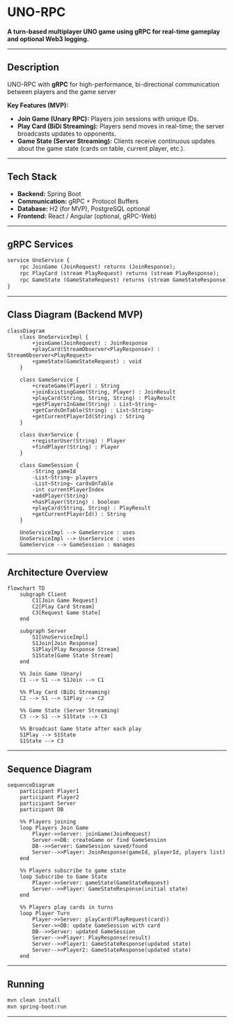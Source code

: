 # UNO-RPC

**A turn-based multiplayer UNO game using gRPC for real-time gameplay and optional Web3 logging.**

---

## Description

UNO-RPC with **gRPC** for high-performance, bi-directional communication between players and the game server

**Key Features (MVP):**
- **Join Game (Unary RPC):** Players join sessions with unique IDs.
- **Play Card (BiDi Streaming):** Players send moves in real-time; the server broadcasts updates to opponents.
- **Game State (Server Streaming):** Clients receive continuous updates about the game state (cards on table, current player, etc.).

---

## Tech Stack
- **Backend:** Spring Boot
- **Communication:** gRPC + Protocol Buffers
- **Database:** H2 (for MVP), PostgreSQL optional
- **Frontend:** React / Angular (optional, gRPC-Web)

---

## gRPC Services

```proto
service UnoService {
    rpc JoinGame (JoinRequest) returns (JoinResponse);
    rpc PlayCard (stream PlayRequest) returns (stream PlayResponse);
    rpc GameState (GameStateRequest) returns (stream GameStateResponse);
}
```

---

## Class Diagram (Backend MVP)

```mermaid
classDiagram
    class UnoServiceImpl {
        +joinGame(JoinRequest) : JoinResponse
        +playCard(StreamObserver<PlayResponse>) : StreamObserver<PlayRequest>
        +gameState(GameStateRequest) : void
    }

    class GameService {
        +createGame(Player) : String
        +joinExistingGame(String, Player) : JoinResult
        +playCard(String, String, String) : PlayResult
        +getPlayersInGame(String) : List~String~
        +getCardsOnTable(String) : List~String~
        +getCurrentPlayerId(String) : String
    }

    class UserService {
        +registerUser(String) : Player
        +findPlayer(String) : Player
    }

    class GameSession {
        -String gameId
        -List~String~ players
        -List~String~ cardsOnTable
        -int currentPlayerIndex
        +addPlayer(String)
        +hasPlayer(String) : boolean
        +playCard(String, String) : PlayResult
        +getCurrentPlayerId() : String
    }

    UnoServiceImpl --> GameService : uses
    UnoServiceImpl --> UserService : uses
    GameService --> GameSession : manages
```

---

## Architecture Overview

```mermaid
flowchart TD
    subgraph Client
        C1[Join Game Request]
        C2[Play Card Stream]
        C3[Request Game State]
    end

    subgraph Server
        S1[UnoServiceImpl]
        S1Join[Join Response]
        S1Play[Play Response Stream]
        S1State[Game State Stream]
    end

    %% Join Game (Unary)
    C1 --> S1 --> S1Join --> C1

    %% Play Card (BiDi Streaming)
    C2 --> S1 --> S1Play --> C2

    %% Game State (Server Streaming)
    C3 --> S1 --> S1State --> C3

    %% Broadcast Game State after each play
    S1Play --> S1State
    S1State --> C3
```

---

## Sequence Diagram

```mermaid
sequenceDiagram
    participant Player1
    participant Player2
    participant Server
    participant DB

    %% Players joining
    loop Players Join Game
        Player->>Server: joinGame(JoinRequest)
        Server->>DB: createGame or find GameSession
        DB-->>Server: GameSession saved/found
        Server-->>Player: JoinResponse(gameId, playerId, players list)
    end

    %% Players subscribe to game state
    loop Subscribe to Game State
        Player->>Server: gameState(GameStateRequest)
        Server-->>Player: GameStateResponse(initial state)
    end

    %% Players play cards in turns
    loop Player Turn
        Player->>Server: playCard(PlayRequest(card))
        Server->>DB: update GameSession with card
        DB-->>Server: updated GameSession
        Server-->>Player: PlayResponse(result)
        Server-->>Player1: GameStateResponse(updated state)
        Server-->>Player2: GameStateResponse(updated state)
    end
```
---

## Running

```bash
mvn clean install
mvn spring-boot:run
```
---

